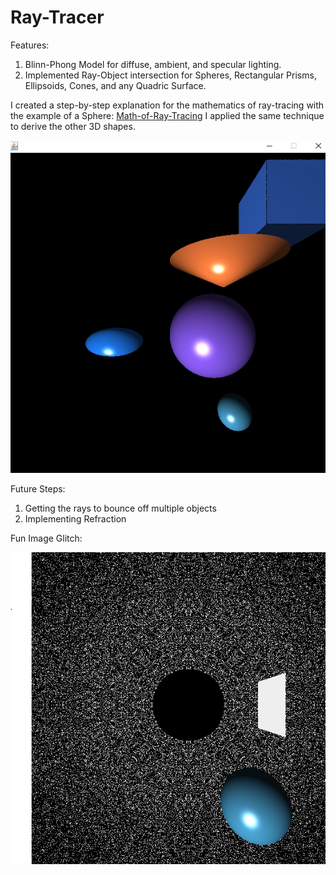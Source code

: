 # Ray-Tracer

Features:
1. Blinn-Phong Model for diffuse, ambient, and specular lighting.
2. Implemented Ray-Object intersection for Spheres, Rectangular Prisms, Ellipsoids, Cones, and any Quadric Surface.

I created a step-by-step explanation for the mathematics of ray-tracing with the example of a Sphere:
[Math-of-Ray-Tracing](https://docs.google.com/document/d/1pplt6SFhVEGGjcQi-_dVIWDbhQ6yXIRQTxh-nl3qr9U/edit?usp=sharing)
I applied the same technique to derive the other 3D shapes. 

![Image](ray_tracer.png)

Future Steps:
1. Getting the rays to bounce off multiple objects
2. Implementing Refraction

Fun Image Glitch:

![Glitch](Capture.PNG)
